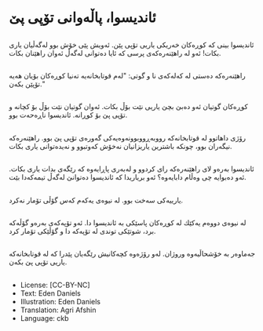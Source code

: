 # ئاندیسوا، پاڵەوانی تۆپی پێ

##
ئاندیسوا بینی كە كوڕەكان خەریكی یاریی تۆپی پێن. ئەویش پێی خۆش بوو لەگەڵیان یاری بكات! ئەو لە راهێنەرەكەی پرسی كە ئایا دەتوانی لەگەڵ ئەوان راهێنان بكات.

##
راهێنەرەكە دەستی لە کەلەکەی نا و گوتی: "لەم قوتابخانەیە تەنیا كوڕەکان بۆیان هەیە تۆپێن بكەن."

##
كوڕەكان گوتیان ئەو دەبێ بچێ یاریی نێت بۆڵ بكات. ئەوان گوتیان نێت بۆڵ بۆ كچانە و تۆپی پێ بۆ كوڕانە. ئاندیسوا ناڕەحەت بوو.

##
رۆژی داهاتوو لە قوتابخانەكە رووبەڕووبوونەوەیەكی گەورەی تۆپی پێ بوو. راهێنەرەكە نیگەران بوو، چونكە باشترین یاریزانیان نەخۆش کەوتبوو و نەیدەتوانی یاری بكات.

##
ئاندیسوا بەرەو لای راهێنەرەكە رای كردوو و لەبەری پاڕایەوە  كە رێگەی بدات یاری بكات. ئەو دەبوایە چی وەڵام دابایەوە؟ ئەو بریاریدا كە ئاندیسوا دەتوانێ لەگەڵ تیمەكەدا بێت.

##
یارییەكی سەخت بوو. لە نیوەی یەكەم كەس گۆڵی تۆمار نەكرد.

##
لە نیوەی دووەم یەكێك لە كوڕەكان پاسێكی بە ئاندیسوا دا. ئەو تۆپەكەی بەرەو گۆڵەكە برد، شوتێكی توندی لە تۆپەكە دا و گۆڵێكی تۆمار كرد.

##
جەماوەر بە خۆشحاڵیەوە وروژان. لەو رۆژەوە كچەکانیش رێگەیان پێدرا كە لە قوتابخانەكە یاریی تۆپی پێ بكەن.

##
* License: [CC-BY-NC]
* Text: Eden Daniels
* Illustration: Eden Daniels
* Translation: Agri Afshin
* Language: ckb
